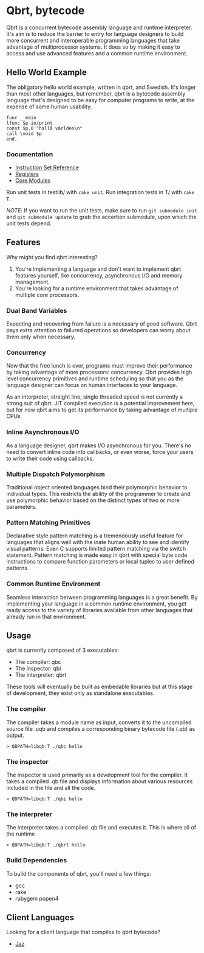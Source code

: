 # Qbrt, bytecode

Qbrt is a concurrent bytecode assembly language and runtime interpreter.
It's aim is to reduce the barrier to entry for language
designers to build more concurrent and interoperable programming
languages that take advantage of multiprocessor systems.
It does so by making it easy to access and use advanced features
and a common runtime environment.

## Hello World Example

The obligatory hello world example, written in qbrt, and Swedish.
It's longer than most other languages, but remember, qbrt is
a bytecode assembly language that's designed to be easy for
computer programs to write, at the expense of some human
usability.

```
func __main
lfunc $p io/print
const $p.0 "hallå världen\n"
call \void $p
end.
```

### Documentation

* [Instruction Set Reference](DOCS/instruction_set.md)
* [Registers](DOCS/registers.md)
* [Core Modules](DOCS/core_modules.md)

Run unit tests in testlib/ with ```rake unit```.
Run integration tests in T/ with ```rake T```.

*NOTE*: If you want to run the unit tests, make sure to run `git submodule init`
and `git submodule update` to grab the accertion submodule, upon which the
unit tests depend.

## Features

Why might you find qbrt interesting?

1. You're implementing a language and don't want to implement
   qbrt features yourself, like concurrency, asynchronous I/O and
   memory management.
2. You're looking for a runtime environment that takes advantage
   of multiple core processors.

### Dual Band Variables

Expecting and recovering from failure is a necessary of good software.
Qbrt pays extra attention to failured operations so developers can
worry about them only when necessary.

### Concurrency

Now that the free lunch is over, programs must improve their
performance by taking advantage of more processors: concurrency.
Qbrt provides high level concurrency primitives and runtime scheduling
so that you as the language designer can focus on human interfaces to
your language.

As an interpreter, straight line, single threaded speed is not
currently a strong suit of qbrt. JIT compiled execution
is a potential improvement here, but for now qbrt aims to get
its performance by taking advantage of multiple CPUs.

### Inline Asynchronous I/O

As a language designer, qbrt makes I/O asynchronous for you.
There's no need to convert inline code into callbacks, or even worse,
force your users to write their code using callbacks.

### Multiple Dispatch Polymorphism

Traditional object oriented languages bind their polymorphic behavior
to individual types. This restricts the ability of the programmer
to create and use polymorphic behavior based on the distinct types of 
two or more parameters.

### Pattern Matching Primitives

Declarative style pattern matching is a tremendously useful feature
for languages that aligns well with the inate human ability to see
and identify visual patterns. Even C supports limited pattern
matching via the switch statement. Pattern matching is made easy
in qbrt with special byte code instructions to compare function
parameters or local tuples to user defined patterns.

### Common Runtime Environment

Seamless interaction between programming languages is a great benefit. By
implementing your language in a common runtime environment, you get ready
access to the variety of libraries available from other languages that
already run in that environment.

## Usage

qbrt is currently composed of 3 executables:

* The compiler: qbc
* The inspector: qbi
* The interpreter: qbrt

These tools will eventually be built as embedable libraries
but at this stage of development, they exist only as standalone
executables.

### The compiler

The compiler takes a module name as input, converts it to the
uncompiled source file <module>.uqb and compiles a
corresponding binary bytecode file (.qb) as output.

```> QBPATH=libqb:T ./qbc hello```

### The inspector

The inspector is used primarily as a development tool for the compiler.
It takes a compiled .qb file and displays information about
various resources included in the file and all the code.

```> QBPATH=libqb:T ./qbi hello```

### The interpreter

The interpreter takes a compiled .qb file and executes it. This is
where all of the runtime

```> QBPATH=libqb:T ./qbrt hello```

### Build Dependencies

To build the components of qbrt, you'll need a few things:

* gcc
* rake
* rubygem popen4

## Client Languages

Looking for a client language that compiles to qbrt bytecode?

* [Jaz](http://github.com/mdg/jaz)
